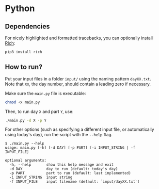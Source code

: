 # Python

## Dependencies

For nicely highlighted and formatted tracebacks, you can optionally install
[Rich](https://github.com/Textualize/rich):

```sh
pip3 install rich
```

## How to run?

Put your input files in a folder `input/` using the naming pattern `dayXX.txt`.
Note that `XX`, the day number, should contain a leading zero if necessary.

Make sure the `main.py` file is executable:

```sh
chmod +x main.py
```

Then, to run day `X` and part `Y`, use:

```sh
./main.py -d X -p Y
```

For other options (such as specifying a different input file, or automatically
using today's day), run the script with the `--help` flag.

```console
$ ./main.py --help
usage: main.py [-h] [-d DAY] [-p PART] [-i INPUT_STRING | -f INPUT_FILE]

optional arguments:
  -h, --help       show this help message and exit
  -d DAY           day to run (default: today's day)
  -p PART          part to run (default: last implemented)
  -i INPUT_STRING  input string
  -f INPUT_FILE    input filename (default: `input/dayXX.txt`)
```
